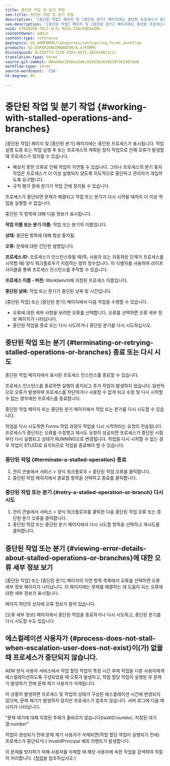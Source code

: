 ```yaml
---
title: 중단된 작업 및 분기 작업
seo-title: 중단된 작업 및 분기 작업
description: '[중단된 작업] 페이지 및 [중단된 분기] 페이지에는 중단된 프로세스가 표시됩니다.'
seo-description: '[중단된 작업] 페이지 및 [중단된 분기] 페이지에는 중단된 프로세스가 표시됩니다.'
uuid: 5f6202b0-79c2-4c3c-847a-236c0366e60b
contentOwner: admin
content-type: reference
geptopics: SG_AEMFORMS/categories/configuring_forms_workflow
products: SG_EXPERIENCEMANAGER/6.4/FORMS
discoiquuid: 8c2567f3-7220-436a-b9f2-2824a98c1ccc
translation-type: tm+mt
source-git-commit: d04e08e105bba2e6c92d93bcb58839f1b5307bd8
workflow-type: tm+mt
source-wordcount: '728'
ht-degree: 0%

---
```



# 중단된 작업 및 분기 작업 {#working-with-stalled-operations-and-branches}

[중단된 작업] 페이지 및 [중단된 분기] 페이지에는 중단된 프로세스가 표시됩니다. 작업 실행 도중 또는 작업 실행 후 또는 프로세스의 계획된 정지 작업으로 인해 오류가 발생할 때 프로세스가 정지될 수 있습니다.

* 예상치 못한 오류로 인해 작업이 지연될 수 있습니다. 그러나 프로세스의 분기 중지 작업은 프로세스가 더 이상 실행되지 않도록 의도적으로 중단하고 관리자가 개입하도록 요구합니다.
* 규칙 평가 중에 분기가 작업 간에 정지될 수 있습니다.

프로세스가 중단되면 문제가 해결되고 작업 또는 분기가 다시 시작될 때까지 더 이상 작업을 실행할 수 없습니다.

중단된 각 항목에 대해 다음 정보가 표시됩니다.

**작업 이름 또는 분기 이름:** 작업 또는 분기의 이름입니다.

**상태:** 중단된 항목에 대해 항상 중지됨.

**오류:** 문제에 대한 간단한 설명입니다.

**프로세스 ID:** 프로세스가 인스턴스화될 때(즉, 사용자 또는 자동화된 단계가 프로세스를 시작할 때) 양식 워크플로우가 지정하는 양의 정수입니다. 이 식별자를 사용하여 라이프 사이클을 통해 프로세스 인스턴스를 추적할 수 있습니다.

**프로세스 이름 - 버전:** Workbench에 지정된 프로세스 이름입니다.

**중단된 날짜:** 작업 또는 분기가 중단된 날짜 및 시간입니다.

[중단된 작업] 또는 [중단된 분기] 페이지에서 다음 작업을 수행할 수 있습니다.

* 오류에 대한 세부 사항을 보려면 오류를 선택합니다. 오류를 선택하면 오류 세부 정보 페이지가 나타납니다.
* 중단된 작업을 종료 또는 다시 시도하거나 중단된 분기를 다시 시도하십시오.

## 중단된 작업 또는 분기 {#terminating-or-retrying-stalled-operations-or-branches} 종료 또는 다시 시도

중단된 작업 페이지에서 표시된 프로세스 인스턴스를 종료할 수 있습니다.

프로세스 인스턴스를 종료하면 실행이 중지되고 추가 작업이 발생하지 않습니다. 일반적으로 오류가 발생하여 프로세스를 차단하거나 사용할 수 없게 되고 수정 및 다시 시작할 수 없는 경우에만 프로세스를 종료합니다.

중단된 작업 페이지 또는 중단된 분기 페이지에서 작업 또는 분기를 다시 시도할 수 있습니다.

작업을 다시 시도하면 Forms 작업 과정이 작업을 다시 시작하라는 요청이 전송됩니다. 프로세스가 중단되는 오류를 수정했고 재시도 요청이 성공되면 프로세스가 중단된 시점부터 다시 실행되고 상태가 RUNNING으로 변경됩니다. 작업을 다시 시작할 수 없는 경우 작업이 STLED로 유지되므로 작업을 종료해야 할 수 있습니다.

### 중단된 작업 {#terminate-a-stalled-operation} 종료

1. 관리 콘솔에서 서비스 > 양식 워크플로우 > 중단된 작업 오류를 클릭합니다.
1. 중단된 작업 페이지에서 종료할 항목을 선택하고 종료를 클릭합니다.

### 중단된 작업 또는 분기 {#retry-a-stalled-operation-or-branch} 다시 시도

1. 관리 콘솔에서 서비스 > 양식 워크플로우를 클릭한 다음 중단된 작업 오류 또는 중단된 분기 오류를 클릭합니다.
1. 중단된 작업 또는 중단된 분기 페이지에서 다시 시도할 항목을 선택하고 재시도를 클릭합니다.

## 중단된 작업 또는 분기 {#viewing-error-details-about-stalled-operations-or-branches}에 대한 오류 세부 정보 보기

[중단된 작업] 또는 [중단된 분기] 페이지의 지연 항목 목록에서 오류를 선택하면 오류 세부 정보 페이지가 나타납니다. 이 페이지에는 문제를 해결하는 데 도움이 되는 오류에 대한 세부 정보가 표시됩니다.

페이지 하단의 상자에 오류 정보가 들어 있습니다.

[오류 세부 정보] 페이지에서 중단된 작업을 종료하거나 다시 시도하고, 중단된 분기를 다시 시도할 수도 있습니다.

## 에스컬레이션 사용자가 {#process-does-not-stall-when-escalation-user-does-not-exist}이(가) 없을 때 프로세스가 중단되지 않습니다.

AEM 양식 사용자 서비스에서 작업 할당 작업이 특정 시간 후에 작업을 다른 사용자에게 에스컬레이션하도록 구성되었을 때 오류가 발생하고, 작업 할당 작업이 실행된 후 문제가 발생하기 전에 문제 제기 사용자가 삭제됩니다.

이 상황이 발생하면 프로세스 및 작업의 상태가 구성된 에스컬레이션 시간에 변경되지 않으며, 문제 제기가 발생하지 않지만 프로세스가 멈추지 않습니다. 서버 로그에 다음 메시지가 나타납니다.

&quot;문제 제기에 대해 지정된 주체가 올바르지 않습니다(taskID:*number*, 지정된 대기열:*number*&quot;

작업이 생성되기 전에 문제 제기 사용자가 삭제되면(작업 할당 작업이 실행되기 전에) 프로세스가 중단되거나 InvalidPrincipal 예외 이벤트가 발생합니다.

이 문제를 방지하기 위해 사용자를 삭제할 때 해당 사용자에 속한 작업을 검색하여 적절히 처리합니다. ([작업](/help/forms/using/admin-help/tasks.md#working-with-tasks)을 참조하십시오.)
